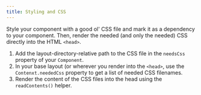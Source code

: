 ```yaml
---
title: Styling and CSS
---
```


Style your component with a good ol' CSS file and mark it as a dependency to your component. Then, render the needed (and only the needed) CSS directly into the HTML `<head>`.

1. Add the layout-directory-relative path to the CSS file in the `needsCss` property of your `Component`.
2. In your base layout (or wherever you render into the `<head>`, use the `Contenxt.neededCss` property to get a list of needed CSS filenames.
3. Render the content of the CSS files into the head using the `readContents()` helper.
